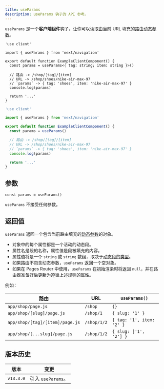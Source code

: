 ```yaml
---
title: useParams
description: useParams 钩子的 API 参考。
---
```


`useParams` 是一个**客户端组件**钩子，让你可以读取由当前 URL 填充的路由[动态参数](/docs/app/building-your-application/routing/dynamic-routes)。

```tsx filename="app/example-client-component.tsx" switcher
'use client'

import { useParams } from 'next/navigation'

export default function ExampleClientComponent() {
  const params = useParams<{ tag: string; item: string }>()

  // 路由 -> /shop/[tag]/[item]
  // URL -> /shop/shoes/nike-air-max-97
  // `params` -> { tag: 'shoes', item: 'nike-air-max-97' }
  console.log(params)

  return '...'
}
```

```jsx filename="app/example-client-component.js" switcher
'use client'

import { useParams } from 'next/navigation'

export default function ExampleClientComponent() {
  const params = useParams()

  // 路由 -> /shop/[tag]/[item]
  // URL -> /shop/shoes/nike-air-max-97
  // `params` -> { tag: 'shoes', item: 'nike-air-max-97' }
  console.log(params)

  return '...'
}
```

## 参数

```tsx
const params = useParams()
```

`useParams` 不接受任何参数。

## 返回值

`useParams` 返回一个包含当前路由填充的[动态参数](/docs/app/building-your-application/routing/dynamic-routes)的对象。

- 对象中的每个属性都是一个活动的动态段。
- 属性名是段的名称，属性值是段被填充的内容。
- 属性值将是一个 `string` 或 `string` 数组，取决于[动态段的类型](/docs/app/building-your-application/routing/dynamic-routes)。
- 如果路由不包含动态参数，`useParams` 返回一个空对象。
- 如果在 Pages Router 中使用，`useParams` 在初始渲染时将返回 `null`，并在路由器准备好后更新为遵循上述规则的属性。

例如：

| 路由                            | URL         | `useParams()`             |
| ------------------------------- | ----------- | ------------------------- |
| `app/shop/page.js`              | `/shop`     | `{}`                      |
| `app/shop/[slug]/page.js`       | `/shop/1`   | `{ slug: '1' }`           |
| `app/shop/[tag]/[item]/page.js` | `/shop/1/2` | `{ tag: '1', item: '2' }` |
| `app/shop/[...slug]/page.js`    | `/shop/1/2` | `{ slug: ['1', '2'] }`    |

## 版本历史

| 版本      | 变更               |
| --------- | ------------------ |
| `v13.3.0` | 引入 `useParams`。 |

